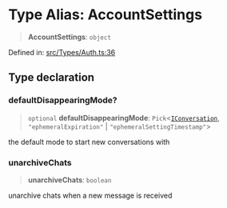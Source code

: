 # Type Alias: AccountSettings

> **AccountSettings**: `object`

Defined in: [src/Types/Auth.ts:36](https://github.com/Fokusdotid/bail/blob/546bbbb35e652e95f45982a71bee62b2c682e4eb/src/Types/Auth.ts#L36)

## Type declaration

### defaultDisappearingMode?

> `optional` **defaultDisappearingMode**: `Pick`\<[`IConversation`](../namespaces/proto/interfaces/IConversation.md), `"ephemeralExpiration"` \| `"ephemeralSettingTimestamp"`\>

the default mode to start new conversations with

### unarchiveChats

> **unarchiveChats**: `boolean`

unarchive chats when a new message is received
